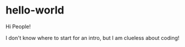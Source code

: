 # hello-world

Hi People!

I don't know where to start for an intro, but I am clueless about coding!
